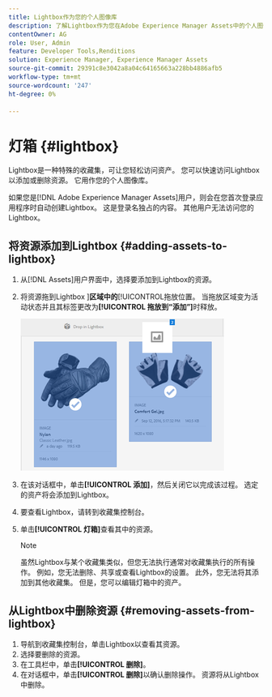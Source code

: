 ```yaml
---
title: Lightbox作为您的个人图像库
description: 了解Lightbox作为您在Adobe Experience Manager Assets中的个人图像库。
contentOwner: AG
role: User, Admin
feature: Developer Tools,Renditions
solution: Experience Manager, Experience Manager Assets
source-git-commit: 29391c8e3042a8a04c64165663a228bb4886afb5
workflow-type: tm+mt
source-wordcount: '247'
ht-degree: 0%

---
```


# 灯箱 {#lightbox}

Lightbox是一种特殊的收藏集，可让您轻松访问资产。 您可以快速访问Lightbox以添加或删除资源。 它用作您的个人图像库。

如果您是[!DNL Adobe Experience Manager Assets]用户，则会在您首次登录应用程序时自动创建Lightbox。 这是登录名独占的内容。 其他用户无法访问您的Lightbox。

## 将资源添加到Lightbox {#adding-assets-to-lightbox}

1. 从[!DNL Assets]用户界面中，选择要添加到Lightbox的资源。
1. 将资源拖到Lightbox ]**区域中的**[!UICONTROL &#x200B;拖放位置。 当拖放区域变为活动状态并且其标签更改为&#x200B;**[!UICONTROL 拖放到“添加”]**&#x200B;时释放。

   ![add_to_lightbox](assets/add_to_lightbox.png)

1. 在该对话框中，单击&#x200B;**[!UICONTROL 添加]**，然后关闭它以完成该过程。 选定的资产将会添加到Lightbox。
1. 要查看Lightbox，请转到收藏集控制台。
1. 单击&#x200B;**[!UICONTROL 灯箱]**&#x200B;查看其中的资源。

   >[!NOTE]
   >
   >虽然Lightbox与某个收藏集类似，但您无法执行通常对收藏集执行的所有操作。 例如，您无法删除、共享或查看Lightbox的设置。 此外，您无法将其添加到其他收藏集。 但是，您可以编辑灯箱中的资产。

## 从Lightbox中删除资源 {#removing-assets-from-lightbox}

1. 导航到收藏集控制台，单击Lightbox以查看其资源。
1. 选择要删除的资源。
1. 在工具栏中，单击&#x200B;**[!UICONTROL 删除]**。
1. 在对话框中，单击&#x200B;**[!UICONTROL 删除]**&#x200B;以确认删除操作。 资源将从Lightbox中删除。
